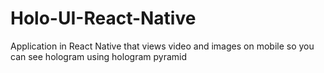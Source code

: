 # Holo-UI-React-Native
Application in React Native that views video and images on mobile so you can see hologram using hologram pyramid
